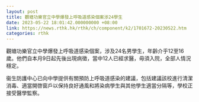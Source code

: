 ```yaml
---
layout: post
title: 觀塘功樂官立中學爆發上呼吸道感染個案涉24學生
date: 2023-05-22 18:01:42.000000000 +08:00
link: https://news.rthk.hk/rthk/ch/component/k2/1701672-20230522.htm
categories: rthk
---
```


觀塘功樂官立中學爆發上呼吸道感染個案，涉及24名男學生，年齡介乎12至16歲。他們自本月9日起先後出現病徵，當中12人已經求醫，毋須入院，全部人情況穩定。

衞生防護中心已向中學提供有關預防上呼吸道感染的建議，包括建議該校進行清潔消毒、適當開啓窗戶以保持良好通風和將染病學生與其他學生適當分隔等，學校正接受醫學監察。
